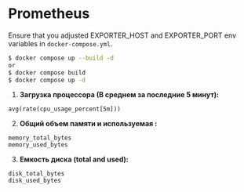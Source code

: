 # Prometheus
Ensure that you adjusted EXPORTER_HOST and EXPORTER_PORT env variables in `docker-compose.yml`.
```bash
$ docker compose up --build -d
or
$ docker compose build
$ docker compose up -d
```

1. **Загрузка процессора (В среднем за последние 5 минут):**
```promql
avg(rate(cpu_usage_percent[5m]))
```
2. **Общий объем памяти и используемая :**
```promql
memory_total_bytes
memory_used_bytes
```
3. **Емкость диска (total and used):**
```promql
disk_total_bytes
disk_used_bytes
```
